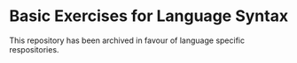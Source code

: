 # Basic Exercises for Language Syntax

This repository has been archived in favour of language specific respositories.
